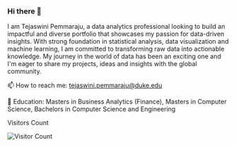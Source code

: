 ### Hi there 👋

I am Tejaswini Pemmaraju, a data analytics professional looking to build an impactful and diverse portfolio that showcases my passion for data-driven insights. With strong foundation in statistical analysis, data visualization and machine learning, I am committed to transforming raw data into actionable knowledge. My journey in the world of data has been an exciting one and I'm eager to share my projects, ideas and insights with the global community. 

📫 How to reach me: tejaswini.pemmaraju@duke.edu

🌱 Education: Masters in Business Analytics (Finance), Masters in Computer Science, Bachelors in Computer Science and Engineering


<!--
**TejaswiniPemmaraju/TejaswiniPemmaraju** is a ✨ _special_ ✨ repository because its `README.md` (this file) appears on your GitHub profile.

Here are some ideas to get you started:

- 🔭 I’m currently working on ...
- 🌱 I’m currently learning ...
- 👯 I’m looking to collaborate on ...
- 🤔 I’m looking for help with ...
- 💬 Ask me about ...
- 📫 How to reach me: ...
- 😄 Pronouns: ...
- ⚡ Fun fact: ...
-->

Visitors Count

![Visitor Count](https://profile-counter.glitch.me/{TejaswiniPemmaraju}/count.svg)

